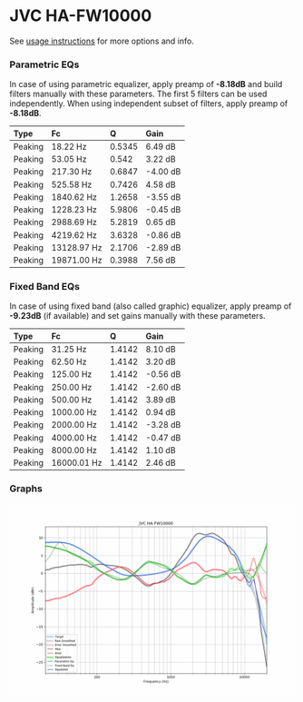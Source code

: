 # JVC HA-FW10000
See [usage instructions](https://github.com/jaakkopasanen/AutoEq#usage) for more options and info.

### Parametric EQs
In case of using parametric equalizer, apply preamp of **-8.18dB** and build filters manually
with these parameters. The first 5 filters can be used independently.
When using independent subset of filters, apply preamp of **-8.18dB**.

| Type    | Fc          |      Q | Gain     |
|:--------|:------------|:-------|:---------|
| Peaking | 18.22 Hz    | 0.5345 | 6.49 dB  |
| Peaking | 53.05 Hz    | 0.542  | 3.22 dB  |
| Peaking | 217.30 Hz   | 0.6847 | -4.00 dB |
| Peaking | 525.58 Hz   | 0.7426 | 4.58 dB  |
| Peaking | 1840.62 Hz  | 1.2658 | -3.55 dB |
| Peaking | 1228.23 Hz  | 5.9806 | -0.45 dB |
| Peaking | 2988.69 Hz  | 5.2819 | 0.65 dB  |
| Peaking | 4219.62 Hz  | 3.6328 | -0.86 dB |
| Peaking | 13128.97 Hz | 2.1706 | -2.89 dB |
| Peaking | 19871.00 Hz | 0.3988 | 7.56 dB  |

### Fixed Band EQs
In case of using fixed band (also called graphic) equalizer, apply preamp of **-9.23dB**
(if available) and set gains manually with these parameters.

| Type    | Fc          |      Q | Gain     |
|:--------|:------------|:-------|:---------|
| Peaking | 31.25 Hz    | 1.4142 | 8.10 dB  |
| Peaking | 62.50 Hz    | 1.4142 | 3.20 dB  |
| Peaking | 125.00 Hz   | 1.4142 | -0.56 dB |
| Peaking | 250.00 Hz   | 1.4142 | -2.60 dB |
| Peaking | 500.00 Hz   | 1.4142 | 3.89 dB  |
| Peaking | 1000.00 Hz  | 1.4142 | 0.94 dB  |
| Peaking | 2000.00 Hz  | 1.4142 | -3.28 dB |
| Peaking | 4000.00 Hz  | 1.4142 | -0.47 dB |
| Peaking | 8000.00 Hz  | 1.4142 | 1.10 dB  |
| Peaking | 16000.01 Hz | 1.4142 | 2.46 dB  |

### Graphs
![](./JVC%20HA-FW10000.png)